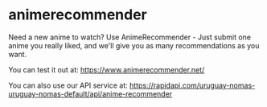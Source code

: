 # animerecommender
Need a new anime to watch? Use AnimeRecommender - Just submit one anime you really liked, and we'll give you as many recommendations as you want.

You can test it out at: https://www.animerecommender.net/

You can also use our API service at: https://rapidapi.com/uruguay-nomas-uruguay-nomas-default/api/anime-recommender


